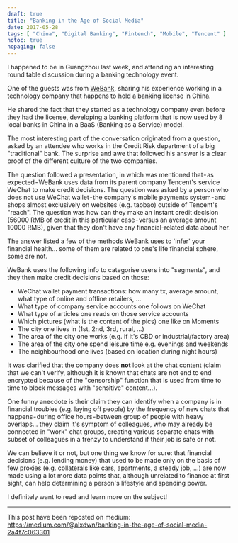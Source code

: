 ```yaml
---
draft: true
title: "Banking in the Age of Social Media"
date: 2017-05-28
tags: [ "China", "Digital Banking", "Fintench", "Mobile", "Tencent" ]
notoc: true
nopaging: false
---
```


I happened to be in Guangzhou last week, and attending an interesting round table discussion during a banking technology event.

One of the guests was from [WeBank](https://www.webank.com/), sharing his experience working in a technology company that happens to hold a banking license in China.

He shared the fact that they started as a technology company even before they had the license, developing a banking platform that is now used by 8 local banks in China in a BaaS (Banking as a Service) model.

The most interesting part of the conversation originated from a question, asked by an attendee who works in the Credit Risk department of a big "traditional" bank. The surprise and awe that followed his answer is a clear proof of the different culture of the two companies.

The question followed a presentation, in which was mentioned that - as expected - WeBank uses data from its parent company Tencent's service WeChat to make credit decisions. The question was asked by a person who does not use WeChat wallet - the company's mobile payments system - and shops almost exclusively on websites (e.g. taobao) outside of Tencent's "reach". The question was how can they make an instant credit decision (56000 RMB of credit in this particular case - versus an average amount 10000 RMB), given that they don't have any financial-related data about her.

The answer listed a few of the methods WeBank uses to 'infer' your financial health… some of them are related to one's life financial sphere, some are not.

WeBank uses the following info to categorise users into "segments", and they then make credit decisions based on those:

* WeChat wallet payment transactions: how many tx, average amount, what type of online and offline retailers, …
* What type of company service accounts one follows on WeChat
* What type of articles one reads on those service accounts
* Which pictures (what is the content of the pics) one like on Moments
* The city one lives in (1st, 2nd, 3rd, rural, …)
* The area of the city one works (e.g. if it's CBD or industrial/factory area)
* The area of the city one spend leisure time e.g. evenings and weekends
* The neighbourhood one lives (based on location during night hours)

It was clarified that the company does __not__ look at the chat content (claim that we can't verify, although it is known that chats are not end to end encrypted because of the "censorship" function that is used from time to time to block messages with "sensitive" content…).

One funny anecdote is their claim they can identify when a company is in financial troubles (e.g. laying off people) by the frequency of new chats that happens - during office hours - between group of people with heavy overlaps… they claim it's symptom of colleagues, who may already be connected in "work" chat groups, creating various separate chats with subset of colleagues in a frenzy to understand if their job is safe or not.

We can believe it or not, but one thing we know for sure: that financial decisions (e.g. lending money) that used to be made only on the basis of few proxies (e.g. collaterals like cars, apartments, a steady job, …) are now made using a lot more data points that, although unrelated to finance at first sight, can help determining a person's lifestyle and spending power.

I definitely want to read and learn more on the subject!

---

This post have been reposted on medium: https://medium.com/@alxdwn/banking-in-the-age-of-social-media-2a4f7c063301